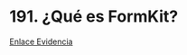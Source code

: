 # 191. ¿Qué es FormKit?

[Enlace Evidencia](https://1drv.ms/i/c/5b8ffe000b7ef13e/EZAn94PXpDRArSrvZ1aLt4sBKFxkieVYrb3Y59hEMFXJTQ?e=bpCxfC)